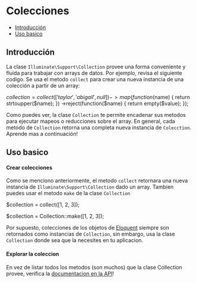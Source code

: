 # Colecciones

- [Introducción](#introduction)
- [Uso basico](#basic-usage)

<a name="introduction"></a>
## Introducción

La clase `Illuminate\Support\Collection` provee una forma conveniente y fluida para trabajar con arrays de datos. Por ejemplo, revisa el siguiente codigo. Se usa el metodo `collect` para crear una nueva instancia de una colección a partir de un array:

  $collection = collect(['taylor', 'abigail', null])->map(function($name)
  {
    return strtoupper($name);
  })
  ->reject(function($name)
  {
    return empty($value);
  });

Como puedes ver, la clase `Collection` te permite encadenar sus metodos para ejecutar mapeos o reducciones sobre el array. En general, cada metodo de `Collection` retorna una completa nueva instancia de `Colecction`. Aprende mas a continuación!

<a name="basic-usage"></a>
## Uso basico

#### Crear colecciones

Como se menciono anteriormente, el metodo `collect` retornara una nueva instancia de `Illuminate\Support\Collection` dado un array. Tambien puedes usar el metodo `make` de la clase `Collection`

  $collection = collect([1, 2, 3]);

  $collection = Collection::make([1, 2, 3]);

Por supuesto, colecciones de los objetos de [Eloquent](/5.0/eloquent) siempre son retornados como instancias de `Collection`, sin embargo, usa la clase `Collection` donde sea que la necesites en tu aplicacion.

#### Explorar la coleccion

En vez de listar todos los metodos (son muchos) que la clase Collection provee, verifica la [documentacion en la API](http://laravel.com/api/master/Illuminate/Support/Collection.html)!